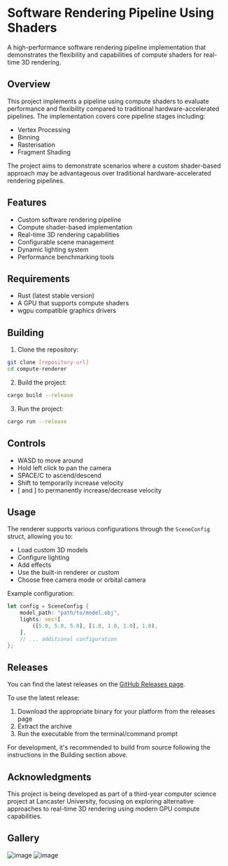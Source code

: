 # Software Rendering Pipeline Using Shaders

A high-performance software rendering pipeline implementation that demonstrates the flexibility and capabilities of compute shaders for real-time 3D rendering.

## Overview

This project implements a pipeline using compute shaders to evaluate performance and flexibility compared to traditional hardware-accelerated pipelines. The implementation covers core pipeline stages including:

- Vertex Processing
- Binning
- Rasterisation
- Fragment Shading

The project aims to demonstrate scenarios where a custom shader-based approach may be advantageous over traditional hardware-accelerated rendering pipelines.

## Features

- Custom software rendering pipeline
- Compute shader-based implementation
- Real-time 3D rendering capabilities
- Configurable scene management
- Dynamic lighting system
- Performance benchmarking tools

## Requirements

- Rust (latest stable version)
- A GPU that supports compute shaders
- wgpu compatible graphics drivers

## Building

1. Clone the repository:

```bash
git clone [repository-url]
cd compute-renderer
```

2. Build the project:

```bash
cargo build --release
```

3. Run the project:

```bash
cargo run --release
```

## Controls

- WASD to move around
- Hold left click to pan the camera
- SPACE/C to ascend/descend
- Shift to temporarily increase velocity
- [ and ] to permanently increase/decrease velocity

## Usage

The renderer supports various configurations through the `SceneConfig` struct, allowing you to:

- Load custom 3D models
- Configure lighting
- Add effects
- Use the built-in renderer or custom
- Choose free camera mode or orbital camera

Example configuration:

```rust
let config = SceneConfig {
    model_path: "path/to/model.obj",
    lights: vec![
        ([5.0, 5.0, 5.0], [1.0, 1.0, 1.0], 1.0),
    ],
    // ... additional configuration
};
```

## Releases

You can find the latest releases on the [GitHub Releases page](https://github.com/miguel4521/compute-renderer/releases).

To use the latest release:

1. Download the appropriate binary for your platform from the releases page
2. Extract the archive
3. Run the executable from the terminal/command prompt

For development, it's recommended to build from source following the instructions in the Building section above.

## Acknowledgments

This project is being developed as part of a third-year computer science project at Lancaster University, focusing on exploring alternative approaches to real-time 3D rendering using modern GPU compute capabilities. 

## Gallery
![image](https://github.com/user-attachments/assets/0a254b94-a45a-41be-9125-06b54b773884)
![image](https://github.com/user-attachments/assets/520dd7e5-c2f7-4a05-b2e1-13ae00284e62)

